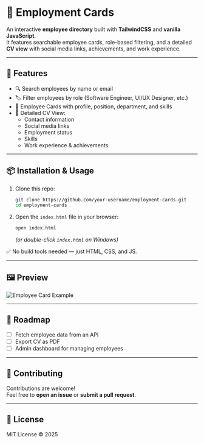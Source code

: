 # 📇 Employment Cards

An interactive **employee directory** built with **TailwindCSS** and **vanilla JavaScript**.  
It features searchable employee cards, role-based filtering, and a detailed **CV view** with social media links, achievements, and work experience.

---

## 🚀 Features

- 🔍 Search employees by name or email  
- 🏷️ Filter employees by role (Software Engineer, UI/UX Designer, etc.)  
- 📑 Employee Cards with profile, position, department, and skills  
- 📄 Detailed CV View:
  - Contact information  
  - Social media links  
  - Employment status  
  - Skills  
  - Work experience & achievements  

---

## 📦 Installation & Usage

1. Clone this repo:

   ```bash
   git clone https://github.com/your-username/employment-cards.git
   cd employment-cards
   ```

2. Open the `index.html` file in your browser:

   ```bash
   open index.html
   ```

   *(or double-click `index.html` on Windows)*

✅ No build tools needed — just HTML, CSS, and JS.

---

## 🖼️ Preview

![Employee Card Example](https://i.pravatar.cc/150?img=5)

---

## 📌 Roadmap

- [ ] Fetch employee data from an API  
- [ ] Export CV as PDF  
- [ ] Admin dashboard for managing employees  

---

## 🤝 Contributing

Contributions are welcome!  
Feel free to **open an issue** or **submit a pull request**.

---

## 📄 License

MIT License © 2025
